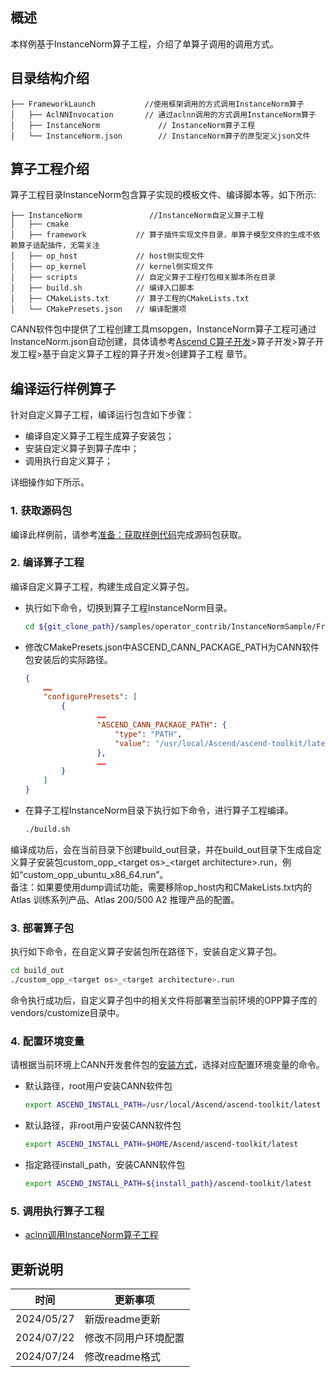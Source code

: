 ## 概述
本样例基于InstanceNorm算子工程，介绍了单算子调用的调用方式。
## 目录结构介绍
``` 
├── FrameworkLaunch           //使用框架调用的方式调用InstanceNorm算子
│   ├── AclNNInvocation       // 通过aclnn调用的方式调用InstanceNorm算子
│   ├── InstanceNorm             // InstanceNorm算子工程
│   └── InstanceNorm.json        // InstanceNorm算子的原型定义json文件
``` 
## 算子工程介绍
算子工程目录InstanceNorm包含算子实现的模板文件、编译脚本等，如下所示:
``` 
├── InstanceNorm               //InstanceNorm自定义算子工程
│   ├── cmake
│   ├── framework           // 算子插件实现文件目录，单算子模型文件的生成不依赖算子适配插件，无需关注
│   ├── op_host             // host侧实现文件
│   ├── op_kernel           // kernel侧实现文件
│   ├── scripts             // 自定义算子工程打包相关脚本所在目录
│   ├── build.sh            // 编译入口脚本
│   ├── CMakeLists.txt      // 算子工程的CMakeLists.txt
│   └── CMakePresets.json   // 编译配置项
``` 
CANN软件包中提供了工程创建工具msopgen，InstanceNorm算子工程可通过InstanceNorm.json自动创建，具体请参考[Ascend C算子开发](https://hiascend.com/document/redirect/CannCommunityOpdevAscendC)>算子开发>算子开发工程>基于自定义算子工程的算子开发>创建算子工程 章节。
## 编译运行样例算子
针对自定义算子工程，编译运行包含如下步骤：
- 编译自定义算子工程生成算子安装包；
- 安装自定义算子到算子库中；
- 调用执行自定义算子；

详细操作如下所示。
### 1.&nbsp;获取源码包
编译此样例前，请参考[准备：获取样例代码](../README.md#codeready)完成源码包获取。
### 2.&nbsp;编译算子工程<a name="operatorcompile"></a>
  编译自定义算子工程，构建生成自定义算子包。

  - 执行如下命令，切换到算子工程InstanceNorm目录。

    ```bash
    cd ${git_clone_path}/samples/operator_contrib/InstanceNormSample/FrameworkLaunch/InstanceNorm
    ```

  - 修改CMakePresets.json中ASCEND_CANN_PACKAGE_PATH为CANN软件包安装后的实际路径。


    ```json
    {
        ……
        "configurePresets": [
            {
                    ……
                    "ASCEND_CANN_PACKAGE_PATH": {
                        "type": "PATH",
                        "value": "/usr/local/Ascend/ascend-toolkit/latest"   //请替换为CANN软件包安装后的实际路径。eg:/home/HwHiAiUser/Ascend/ascend-toolkit/latest
                    },
                    ……
            }
        ]
    }
    ```
  - 在算子工程InstanceNorm目录下执行如下命令，进行算子工程编译。

    ```bash
    ./build.sh
    ```
  编译成功后，会在当前目录下创建build_out目录，并在build_out目录下生成自定义算子安装包custom_opp_\<target os>_\<target architecture>.run，例如“custom_opp_ubuntu_x86_64.run”。  
  备注：如果要使用dump调试功能，需要移除op_host内和CMakeLists.txt内的Atlas 训练系列产品、Atlas 200/500 A2 推理产品的配置。

### 3.&nbsp;部署算子包

执行如下命令，在自定义算子安装包所在路径下，安装自定义算子包。
  ```bash
  cd build_out
  ./custom_opp_<target os>_<target architecture>.run
  ```

命令执行成功后，自定义算子包中的相关文件将部署至当前环境的OPP算子库的vendors/customize目录中。

### 4.&nbsp;配置环境变量

  请根据当前环境上CANN开发套件包的[安装方式](https://hiascend.com/document/redirect/CannCommunityInstSoftware)，选择对应配置环境变量的命令。
  - 默认路径，root用户安装CANN软件包
    ```bash
    export ASCEND_INSTALL_PATH=/usr/local/Ascend/ascend-toolkit/latest
    ```
  - 默认路径，非root用户安装CANN软件包
    ```bash
    export ASCEND_INSTALL_PATH=$HOME/Ascend/ascend-toolkit/latest
    ```
  - 指定路径install_path，安装CANN软件包
    ```bash
    export ASCEND_INSTALL_PATH=${install_path}/ascend-toolkit/latest
    ```
### 5.&nbsp;调用执行算子工程
- [aclnn调用InstanceNorm算子工程](./AclNNInvocation/README.md)

## 更新说明
  | 时间 | 更新事项 |
|----|------|
| 2024/05/27 | 新版readme更新 |
| 2024/07/22 | 修改不同用户环境配置 |
| 2024/07/24 | 修改readme格式 |